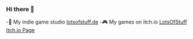 ### Hi there 👋

-🔭 My indie game studio [lotsofstuff.de](https://lotsofstuff.de)
-🎮 My games on itch.io [LotsOfStuff Itch.io Page](https://lots-of-stuff.itch.io/)


<!--
**nothingAD/nothingAD** is a ✨ _special_ ✨ repository because its `README.md` (this file) appears on your GitHub profile.

Here are some ideas to get you started:


- 🌱 I’m currently learning ...
- 👯 I’m looking to collaborate on ...
- 🤔 I’m looking for help with ...
- 💬 Ask me about ...
- 📫 How to reach me: ...
- 😄 Pronouns: ...
- ⚡ Fun fact: ...
-->
